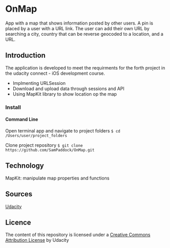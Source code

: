# OnMap
App with a map that shows information posted by other users. A  pin is placed by a user with a URL link. The user can add their own URL by searching a city, country that can be reverse geocoded to a location, and a URL.

## Introduction

The application is developed to meet the requirments for the forth project in the udacity connect - iOS development course.
* Implmenting URLSession
* Download and upload data through sessions and API
* Using MapKit library to show location op the map

### Install

#### Command Line

Open terminal app and navigate to project folders
`$ cd /Users/user/project_folders`

Clone project repository
`$ git clone https://github.com/SamPaddock/OnMap.git`

## Technology
MapKit: manipulate map properties and functions

## Sources
[Udacity](https://www.udacity.com/course/ios-developer-nanodegree--nd003)

## Licence
The content of this repository is licensed under a [Creative Commons Attribution License](https://creativecommons.org/licenses/by/3.0/us/) by Udacity

